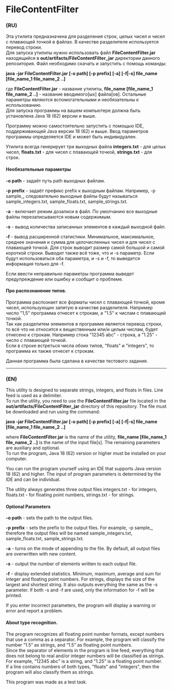 # FileContentFilter
### (RU)
Эта утилита предназначена для разделения строк, целых чисел и чисел с плавающей точкой в файлах. В качестве разделителя используется перевод строки.  
Для запуска утилиты нужно использовать файл __FileContentFilter.jar__ находящийся в __out/artifacts/FileContentFilter_jar__ директории данного репозитория. Файл необходимо скачать и запустить с помощь команды:

__java -jar FileContentFilter.jar [-o path] [-p prefix] [-a] [-f|-s] file_name [file_name_1 file_name_2 ..]__

где __FileContentFilter.jar__ - название утилиты,  __file_name [file_name_1 file_name_2 ..]__ - название вводимого[ых] файла[ов]. Остальные параметры являются вспомогательными и необязательны к использованию.  
Для запуска программы на вашем компьютере должна быть установлена Java 18 (62) версии и выше.  

Программу можно самостоятельно запустить с помощью IDE, поддерживающей Java версии 18 (62) и выше. Ввод параметров программы определяется IDE и может быть индивидуален.

Утилита всегда генерирует три выходных файла __integers.txt__ - для целых чисел, __floats.txt__ - для чисел с плавающей точкой, __strings.txt__ - для строк.

#### Необязательные параметры

__-o path__ - задаёт путь path выходных файлам.  

__-p prefix__ - задаёт префикс prefix к выходным файлам. Например, -p sample_, следовательно выходные файлы будут называться sample_integers.txt, sample_floats.txt, sample_strings.txt.  

__-a__ - включает режим дозаписи в файл. По умолчанию все выходные файлы перезаписываются новым содержимым.  

__-s__ - вывод количества записанных элементов в каждый выходной файл.  

__-f__ - вывод расширенной статистики. Минимальное, максимальное, среднее значения и сумма для целочисленных чисел и для чисел с плавающей точкой. Для строк выводит размер самой большой и самой короткой строки. Выводит также всё тоже, что и -s параметр. Если будут использоваться оба параметра, и -s и -f, то выведется информация только для -f.  

Если ввести неправильно параметры программа выведет предупреждение или ошибку и сообщит о проблеме.  

#### Про распознанение типов.
Программа распознает все форматы чисел с плавающей точкой, кроме чисел, использующих запятую в качестве разделителя. Например число "1,5" программа отнесет к строкам, а "1.5" к числам с плавающей точкой.  
Так как разделитем элементов в программе является перевод строки, то всё что не относится к вещественным или/и целым числам, будет отнесено к строкам. 
Например стока "12345 abc" - строка, а "1.25" - число с плавающей точкой.   
Если в строке встреться числа обоих типов, "floats" и "integers", то программа их также отнесет к строкам.  

Данная программа была сделана в качестве тестового задания.  

--- 
### (EN)
This utility is designed to separate strings, integers, and floats in files. Line feed is used as a delimiter.  
To run the utility, you need to use the __FileContentFilter.jar__ file located in the __out/artifacts/FileContentFilter_jar__ directory of this repository. The file must be downloaded and run using the command:

__java -jar FileContentFilter.jar [-o path] [-p prefix] [-a] [-f|-s] file_name [file_name_1 file_name_2 ..]__

where __FileContentFilter.jar__ is the name of the utility, __file_name [file_name_1 file_name_2 ..]__ is the name of the input file[s]. The remaining parameters are auxiliary and optional.  
To run the program, Java 18 (62) version or higher must be installed on your computer.  

You can run the program yourself using an IDE that supports Java version 18 (62) and higher. The input of program parameters is determined by the IDE and can be individual.  

The utility always generates three output files integers.txt - for integers, floats.txt - for floating point numbers, strings.txt - for strings.  

#### Optional Parameters

__-o path__ - sets the path to the output files.  

__-p prefix__ - sets the prefix to the output files. For example, -p sample_, therefore the output files will be named sample_integers.txt, sample_floats.txt, sample_strings.txt.  

__-a__ - turns on the mode of appending to the file. By default, all output files are overwritten with new content.  

__-s__ - output the number of elements written to each output file.  

__-f__ - display extended statistics. Minimum, maximum, average and sum for integer and floating point numbers. For strings, displays the size of the largest and shortest string. It also outputs everything the same as the -s parameter. If both -s and -f are used, only the information for -f will be printed.  

If you enter incorrect parameters, the program will display a warning or error and report a problem.  

#### About type recognition.
The program recognizes all floating point number formats, except numbers that use a comma as a separator. For example, the program will classify the number “1.5” as strings, and “1.5” as floating point numbers.  
Since the separator of elements in the program is line feed, everything that does not belong to real and/or integer numbers will be classified as strings.
For example, "12345 abc" is a string, and "1.25" is a floating point number.  
If a line contains numbers of both types, "floats" and "integers", then the program will also classify them as strings.  

This program was made as a test task.  
